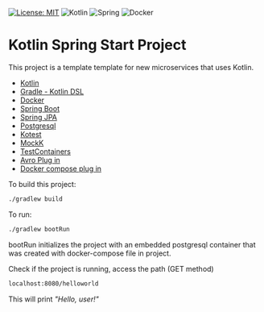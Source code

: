 [![License: MIT](https://img.shields.io/badge/License-MIT-yellow.svg)](https://opensource.org/licenses/MIT)
<img alt="Kotlin" src="https://img.shields.io/badge/kotlin-%230095D5.svg?&style=for-the-badge&logo=kotlin&logoColor=white"/>
<img alt="Spring" src="https://img.shields.io/badge/spring%20-%236DB33F.svg?&style=for-the-badge&logo=spring&logoColor=white"/>
	<img alt="Docker" src="https://img.shields.io/badge/docker%20-%230db7ed.svg?&style=for-the-badge&logo=docker&logoColor=white"/>

# Kotlin Spring Start Project
This project is a template template for new microservices that uses Kotlin.


- [Kotlin](https://kotlinlang.org/)
- [Gradle - Kotlin DSL](https://gradle.org/)
- [Docker](https://www.docker.com/)
- [Spring Boot](https://spring.io/)
- [Spring JPA](https://spring.io/)
- [Postgresql](https://www.postgresql.org/)
- [Kotest](https://kotest.io/)
- [MockK](https://mockk.io/)
- [TestContainers](https://www.testcontainers.org/)
- [Avro Plug in](https://github.com/davidmc24/gradle-avro-plugin)
- [Docker compose plug in](https://github.com/avast/gradle-docker-compose-plugin)

To build this project:

```sh
./gradlew build
```

To run:
```sh
./gradlew bootRun
```
bootRun initializes the project with an embedded postgresql container that was created with docker-compose file in project.

Check if the project is running, access the path (GET method)

```sh
localhost:8080/helloworld
```

This will print *"Hello, user!"*
